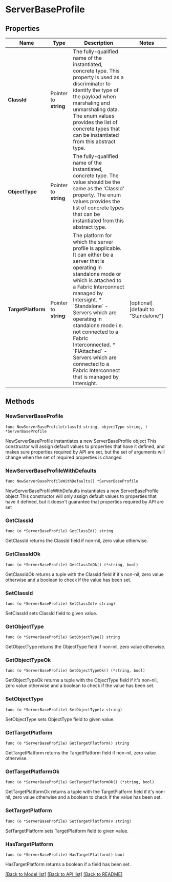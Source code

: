 # ServerBaseProfile

## Properties

Name | Type | Description | Notes
------------ | ------------- | ------------- | -------------
**ClassId** | Pointer to **string** | The fully-qualified name of the instantiated, concrete type. This property is used as a discriminator to identify the type of the payload when marshaling and unmarshaling data. The enum values provides the list of concrete types that can be instantiated from this abstract type. | 
**ObjectType** | Pointer to **string** | The fully-qualified name of the instantiated, concrete type. The value should be the same as the &#39;ClassId&#39; property. The enum values provides the list of concrete types that can be instantiated from this abstract type. | 
**TargetPlatform** | Pointer to **string** | The platform for which the server profile is applicable. It can either be a server that is operating in standalone mode or which is attached to a Fabric Interconnect managed by Intersight. * &#x60;Standalone&#x60; - Servers which are operating in standalone mode i.e. not connected to a Fabric Interconnected. * &#x60;FIAttached&#x60; - Servers which are connected to a Fabric Interconnect that is managed by Intersight. | [optional] [default to "Standalone"]

## Methods

### NewServerBaseProfile

`func NewServerBaseProfile(classId string, objectType string, ) *ServerBaseProfile`

NewServerBaseProfile instantiates a new ServerBaseProfile object
This constructor will assign default values to properties that have it defined,
and makes sure properties required by API are set, but the set of arguments
will change when the set of required properties is changed

### NewServerBaseProfileWithDefaults

`func NewServerBaseProfileWithDefaults() *ServerBaseProfile`

NewServerBaseProfileWithDefaults instantiates a new ServerBaseProfile object
This constructor will only assign default values to properties that have it defined,
but it doesn't guarantee that properties required by API are set

### GetClassId

`func (o *ServerBaseProfile) GetClassId() string`

GetClassId returns the ClassId field if non-nil, zero value otherwise.

### GetClassIdOk

`func (o *ServerBaseProfile) GetClassIdOk() (*string, bool)`

GetClassIdOk returns a tuple with the ClassId field if it's non-nil, zero value otherwise
and a boolean to check if the value has been set.

### SetClassId

`func (o *ServerBaseProfile) SetClassId(v string)`

SetClassId sets ClassId field to given value.


### GetObjectType

`func (o *ServerBaseProfile) GetObjectType() string`

GetObjectType returns the ObjectType field if non-nil, zero value otherwise.

### GetObjectTypeOk

`func (o *ServerBaseProfile) GetObjectTypeOk() (*string, bool)`

GetObjectTypeOk returns a tuple with the ObjectType field if it's non-nil, zero value otherwise
and a boolean to check if the value has been set.

### SetObjectType

`func (o *ServerBaseProfile) SetObjectType(v string)`

SetObjectType sets ObjectType field to given value.


### GetTargetPlatform

`func (o *ServerBaseProfile) GetTargetPlatform() string`

GetTargetPlatform returns the TargetPlatform field if non-nil, zero value otherwise.

### GetTargetPlatformOk

`func (o *ServerBaseProfile) GetTargetPlatformOk() (*string, bool)`

GetTargetPlatformOk returns a tuple with the TargetPlatform field if it's non-nil, zero value otherwise
and a boolean to check if the value has been set.

### SetTargetPlatform

`func (o *ServerBaseProfile) SetTargetPlatform(v string)`

SetTargetPlatform sets TargetPlatform field to given value.

### HasTargetPlatform

`func (o *ServerBaseProfile) HasTargetPlatform() bool`

HasTargetPlatform returns a boolean if a field has been set.


[[Back to Model list]](../README.md#documentation-for-models) [[Back to API list]](../README.md#documentation-for-api-endpoints) [[Back to README]](../README.md)


